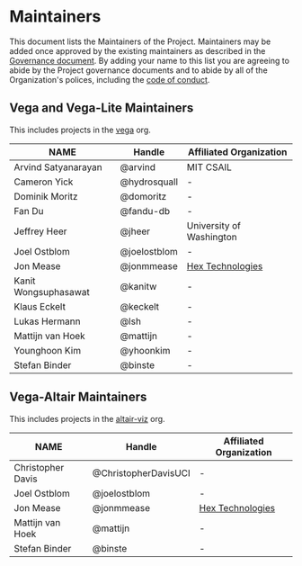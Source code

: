 # Maintainers

This document lists the Maintainers of the Project. Maintainers may be added once approved by the existing maintainers as described in the [Governance document](GOVERNANCE.md). By adding your name to this list you are agreeing to abide by the Project governance documents and to abide by all of the Organization's polices, including the [code of conduct](CODE_OF_CONDUCT.md).

## Vega and Vega-Lite Maintainers

This includes projects in the [vega](https://github.com/vega/) org.

| **NAME** | **Handle** | **Affiliated Organization** |
| --- | --- | --- |
| Arvind Satyanarayan | @arvind | MIT CSAIL |
| Cameron Yick | @hydrosquall | - |
| Dominik Moritz | @domoritz | - |
| Fan Du | @fandu-db | - |
| Jeffrey Heer | @jheer | University of Washington |
| Joel Ostblom | @joelostblom  | - |
| Jon Mease | @jonmmease | [Hex Technologies](https://hex.tech/) |
| Kanit Wongsuphasawat | @kanitw | - |
| Klaus Eckelt | @keckelt | - |
| Lukas Hermann | @lsh | - |
| Mattijn van Hoek | @mattijn | - |
| Younghoon Kim | @yhoonkim | - |
| Stefan Binder | @binste | - |

## Vega-Altair Maintainers

This includes projects in the [altair-viz](https://github.com/altair-viz/) org.

| **NAME** | **Handle** | **Affiliated Organization** |
| --- | --- | --- |
| Christopher Davis | @ChristopherDavisUCI | - |
| Joel Ostblom | @joelostblom  | - |
| Jon Mease | @jonmmease | [Hex Technologies](https://hex.tech/) |
| Mattijn van Hoek | @mattijn | - |
| Stefan Binder | @binste | - |
